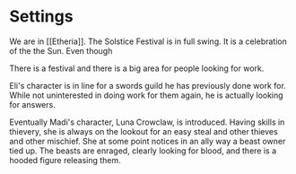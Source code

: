 # Settings
We are in [[Etheria]]. The Solstice Festival is in full swing. It is a celebration of the the Sun. Even though 

There is a festival and there is a big area for people looking for work.

Eli's character is in line for a swords guild he has previously done work for. While not uninterested in doing work for them again, he is actually looking for answers.

Eventually Madi's character, Luna Crowclaw, is introduced. Having skills in thievery, she is always on the lookout for an easy steal and other thieves and other mischief. She at some point notices in an ally way a beast owner tied up. The beasts are enraged, clearly looking for blood, and there is a hooded figure releasing them.